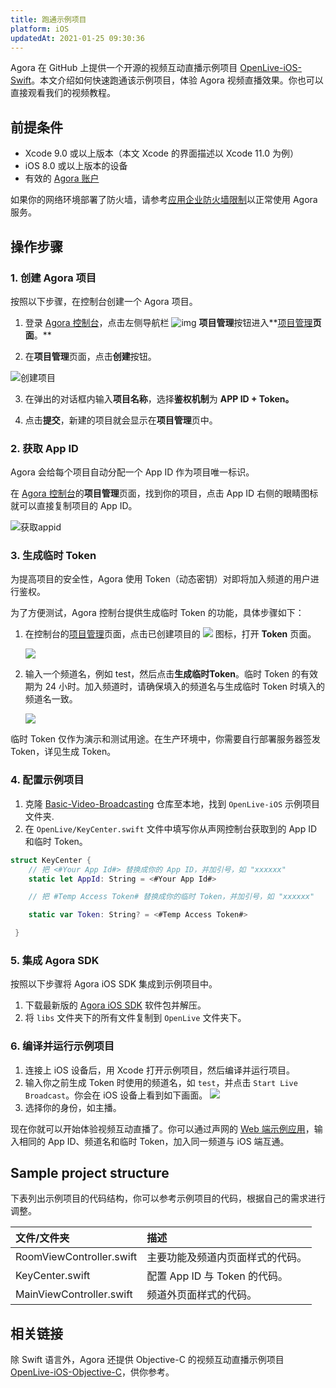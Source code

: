 ```yaml
---
title: 跑通示例项目
platform: iOS
updatedAt: 2021-01-25 09:30:36
---
```

Agora 在 GitHub 上提供一个开源的视频互动直播示例项目 [OpenLive-iOS-Swift](https://github.com/AgoraIO/Basic-Video-Broadcasting/tree/master/OpenLive-iOS)。本文介绍如何快速跑通该示例项目，体验 Agora 视频直播效果。你也可以直接观看我们的视频教程。

## 前提条件

- Xcode 9.0 或以上版本（本文 Xcode 的界面描述以 Xcode 11.0 为例）
- iOS 8.0 或以上版本的设备
- 有效的 [Agora 账户](https://docs.agora.io/cn/Agora%20Platform/sign_in_and_sign_up)

<div class="alert note">如果你的网络环境部署了防火墙，请参考<a href=“https://docs.agora.io/cn/Agora Platform/firewall?platform=All Platforms”>应用企业防火墙限制</a>以正常使用 Agora 服务。</div>

## 操作步骤
### 1. 创建 Agora 项目
按照以下步骤，在控制台创建一个 Agora 项目。

1. 登录 [Agora 控制台](https://console.agora.io/)，点击左侧导航栏 ![img](https://web-cdn.agora.io/docs-files/1594283671161) **项目管理**按钮进入**[项目管理](https://console.agora.io/projects)**页面**。**

2. 在**项目管理**页面，点击**创建**按钮。

 ![创建项目](https://web-cdn.agora.io/docs-files/1594287028966)

3. 在弹出的对话框内输入**项目名称**，选择**鉴权机制**为 **APP ID + Token。**

4. 点击**提交**，新建的项目就会显示在**项目管理**页中。

### 2. 获取 App ID
Agora 会给每个项目自动分配一个 App ID 作为项目唯一标识。

在 [Agora 控制台](https://console.agora.io/)的**项目管理**页面，找到你的项目，点击 App ID 右侧的眼睛图标就可以直接复制项目的 App ID。

![获取appid](https://web-cdn.agora.io/docs-files/1603974707121)

### 3. 生成临时 Token
为提高项目的安全性，Agora 使用 Token（动态密钥）对即将加入频道的用户进行鉴权。

为了方便测试，Agora 控制台提供生成临时 Token 的功能，具体步骤如下：

1. 在控制台的[项目管理](https://console.agora.io/projects)页面，点击已创建项目的 ![](https://web-cdn.agora.io/docs-files/1574923151660) 图标，打开 **Token** 页面。

	![](https://web-cdn.agora.io/docs-files/1574922827899)

2. 输入一个频道名，例如 test，然后点击**生成临时Token**。临时 Token 的有效期为 24 小时。加入频道时，请确保填入的频道名与生成临时 Token 时填入的频道名一致。

	![](https://web-cdn.agora.io/docs-files/1574928082984)

<div class="alert note">临时 Token 仅作为演示和测试用途。在生产环境中，你需要自行部署服务器签发 Token，详见<a href="token_server">生成 Token</a >。</div>

### 4. 配置示例项目
1. 克隆 [Basic-Video-Broadcasting](https://github.com/AgoraIO/Basic-Video-Broadcasting) 仓库至本地，找到 `OpenLive-iOS` 示例项目文件夹.
2. 在 `OpenLive/KeyCenter.swift` 文件中填写你从声网控制台获取到的 App ID 和临时 Token。
```swift
struct KeyCenter {
    // 把 <#Your App Id#> 替换成你的 App ID，并加引号，如 "xxxxxx"
    static let AppId: String = <#Your App Id#>    

    // 把 #Temp Access Token# 替换成你的临时 Token，并加引号，如 "xxxxxx"

    static var Token: String? = <#Temp Access Token#>

 }
```

### 5. 集成 Agora SDK
按照以下步骤将 Agora iOS SDK 集成到示例项目中。

1. 下载最新版的 [Agora iOS SDK](./downloads?platform=iOS) 软件包并解压。
2. 将 `libs` 文件夹下的所有文件复制到 `OpenLive` 文件夹下。

### 6. 编译并运行示例项目
1. 连接上 iOS 设备后，用 Xcode 打开示例项目，然后编译并运行项目。
2. 输入你之前生成 Token 时使用的频道名，如 `test`，并点击 `Start Live Broadcast`。你会在 iOS 设备上看到如下画面。
![](https://web-cdn.agora.io/docs-files/1605669681194)
4. 选择你的身份，如主播。

现在你就可以开始体验视频互动直播了。你可以通过声网的 [Web 端示例应用](https://webdemo.agora.io/agora-web-showcase/examples/Agora-Web-Tutorial-1to1-Web/)，输入相同的 App ID、频道名和临时 Token，加入同一频道与 iOS 端互通。

## Sample project structure
下表列出示例项目的代码结构，你可以参考示例项目的代码，根据自己的需求进行调整。

| 文件/文件夹              | 描述                             |
| :----------------------- | :------------------------------- |
| RoomViewController.swift | 主要功能及频道内页面样式的代码。 |
| KeyCenter.swift          | 配置 App ID 与 Token 的代码。    |
| MainViewController.swift | 频道外页面样式的代码。           |

## 相关链接
除 Swift 语言外，Agora 还提供 Objective-C 的视频互动直播示例项目 [OpenLive-iOS-Objective-C](https://github.com/AgoraIO/Basic-Video-Broadcasting/tree/master/OpenLive-iOS-Objective-C)，供你参考。
